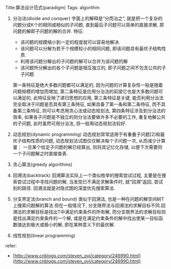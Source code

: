 Title:算法设计范式(paradigm)
Tags: algorithm
1. 分治法(divide and conquer)
  字面上的解释是“分而治之”, 就是把一个复杂的问题分成K个的相同或相似的子问题, 直到最后子问题可以简单的直接求解, 原问题的解即子问题的解的合并. 特征:
    
    - 该问题的规模缩小到一定的程度就可以容易地解决.
    - 该问题可以分解为若干个规模较小的相同问题, 即该问题具有最优子结构性质.
    - 利用该问题分解出的子问题的解可以合并为该问题的解
    - 该问题所分解出的各个子问题是相互独立的, 即子问题之间不包含公共的子子问题.

    第一条特征是绝大多数问题都可以满足的, 因为问题的计算复杂性一般是随着问题规模的增加而增加, 第二条特征是应用分治法的前提它也是大多数问题可以满足的, 此特征反映了递归思想的应用,
    第三条特征是关键, 能否利用分治法完全取决于问题是否具有第三条特征, 如果具备了第一条和第二条特征, 而不具备第三条特征, 则可以考虑用贪心法或动态规划法, 第四条特征涉及到分治法的效率, 如果各子问题是不独立的则分治法要做许多不必要的工作, 重复地解公共的子问题, 此时虽然可用分治法, 但一般用动态规划法较好.


2. 动态规划(dynamic programming)
    动态规划常常适用于有重叠子问题[2]和最优子结构性质的问题, 动态规划法试图仅仅解决每个子问题一次, 从而减少计算量： 一旦某个给定子问题的解已经算出, 则将其记忆化存储, 以便下次需要同一个子问题解之时直接查表. 

3. 贪心算法(greedy algorithms)
4. 回溯法(backtrack)
    回溯算法实际上一个类似枚举的搜索尝试过程, 主要是在搜索尝试过程中寻找问题的解, 当发现已不满足求解条件时, 就“回溯”返回, 尝试别的路径. 回溯法就是对隐式图的深度优先搜索算法.
5. 分支界定法(branch and bound)
    类似于回溯法, 也是一种在问题的解空间树T上搜索问题解的算法.但在一般情况下, 分支限界法与回溯法的求解目标不同.回溯法的求解目标是找出T中满足约束条件的所有解, 而分支限界法的求解目标则是找出满足约束条件的一个解, 或是在满足约束条件的解中找出使某一目标函数值达到极大或极小的解, 即在某种意义下的最优解.
6. 线性规划(linear programming)


refer:

- [http://www.cnblogs.com/steven_oyj/category/246990.html](http://www.cnblogs.com/steven_oyj/category/246990.html)
